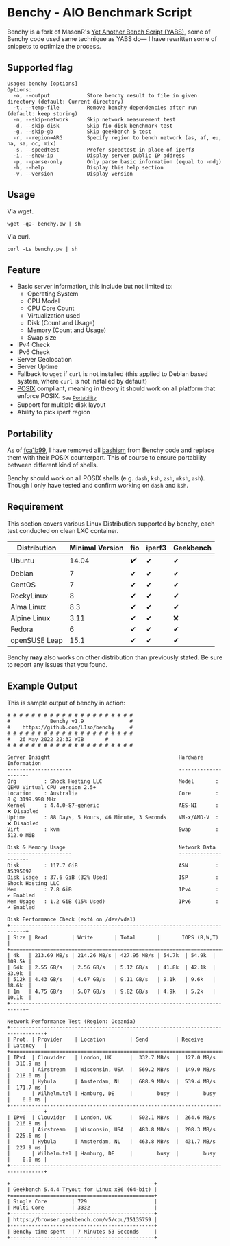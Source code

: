 # Benchy - AIO Benchmark Script

Benchy is a fork of MasonR's [Yet Another Bench Script (YABS)](https://github.com/masonr/yet-another-bench-script), some of Benchy code used same technique as YABS do— I have rewritten some of snippets to optimize the process.

## Supported flag
```
Usage: benchy [options]
Options:
  -o, --output            Store benchy result to file in given directory (default: Current directory)
  -t, --temp-file         Remove benchy dependencies after run (default: keep storing)
  -n, --skip-network      Skip network measurement test
  -d, --skip-disk         Skip fio disk benchmark test
  -g, --skip-gb           Skip geekbench 5 test
  -r, --region=ARG        Specify region to bench network (as, af, eu, na, sa, oc, mix)
  -s, --speedtest         Prefer speedtest in place of iperf3
  -i, --show-ip           Display server public IP address
  -p, --parse-only        Only parse basic information (equal to -ndg)
  -h, --help              Display this help section
  -v, --version           Display version
```

## Usage
Via wget.

	wget -qO- benchy.pw | sh
Via curl.

	curl -Ls benchy.pw | sh
## Feature
* Basic server information, this include but not limited to:
	* Operating System
	* CPU Model
	* CPU Core Count
	* Virtualization used
	* Disk (Count and Usage)
	* Memory (Count and Usage)
	* Swap size
* IPv4 Check
* IPv6 Check
* Server Geolocation
* Server Uptime
* Fallback to `wget` if `curl` is not installed (this applied to Debian based system, where `curl` is not installed by default)
* [POSIX](https://pubs.opengroup.org/onlinepubs/9699919799.2018edition/) compliant, meaning in theory it should work on all platform that enforce POSIX. <sub>See [Portability](https://github.com/L1so/benchy#portability)</sub>
* Support for multiple disk layout
* Ability to pick iperf region

## Portability
As of [fca1b99](https://github.com/L1so/benchy/commit/fca1b99b8fabeb563a8e6a628b82b4634e03b0f8), I have removed all [bashism](https://mywiki.wooledge.org/Bashism) from Benchy code and replace them with their POSIX counterpart. This of course to ensure portability between different kind of shells.

Benchy should work on all POSIX shells (e.g. `dash`, `ksh`, `zsh`, `mksh`, `ash`). Though I only have tested and confirm working on `dash` and `ksh`.

## Requirement
This section covers various Linux Distribution supported by benchy, each test conducted on clean LXC container.

| Distribution | Minimal Version |fio|iperf3|Geekbench|
| --- | --- |---|---|---|
| Ubuntu | 14.04 |✔️|✔|✔|
|Debian|7|✔|✔|✔|
| CentOS | 7 |✔|✔|✔|
| RockyLinux |8 |✔|✔|✔|
|Alma Linux|8.3|✔|✔|✔|
|Alpine Linux |3.11|✔|✔|❌|
|Fedora|6|✔|✔|✔|
|openSUSE Leap|15.1|✔|✔|✔|

Benchy **may** also works on other distribution than previously stated. Be sure to report any issues that you found.

## Example Output

This is sample output of benchy in action:
```
# # # # # # # # # # # # # # # # # # # # #
#             Benchy v1.9               #
#    https://github.com/L1so/benchy     #
# # # # # # # # # # # # # # # # # # # # #
#	26 May 2022 22:32 WIB		#
# # # # # # # # # # # # # # # # # # # # #

Server Insight                                          Hardware Information
---------------------                                   ---------------------
Org         : Shock Hosting LLC                         Model       : QEMU Virtual CPU version 2.5+
Location    : Australia                                 Core        : 8 @ 3199.998 MHz
Kernel      : 4.4.0-87-generic                          AES-NI      : ❌ Disabled
Uptime      : 88 Days, 5 Hours, 46 Minute, 3 Seconds    VM-x/AMD-V  : ❌ Disabled
Virt        : kvm                                       Swap        : 512.0 MiB 

Disk & Memory Usage                                     Network Data
---------------------                                   ---------------------
Disk        : 117.7 GiB                                 ASN         : AS395092  
Disk Usage  : 37.6 GiB (32% Used)                       ISP         : Shock Hosting LLC
Mem         : 7.8 GiB                                   IPv4        : ✔ Enabled
Mem Usage   : 1.2 GiB (15% Used)                        IPv6        : ✔ Enabled

Disk Performance Check (ext4 on /dev/vda1)
+---------------------------------------------------------------------------+
| Size | Read        | Write       | Total       |       IOPS (R,W,T)       |
+===========================================================================+
| 4k   | 213.69 MB/s | 214.26 MB/s | 427.95 MB/s | 54.7k  | 54.9k  | 109.5k |
| 64k  | 2.55 GB/s   | 2.56 GB/s   | 5.12 GB/s   | 41.8k  | 42.1k  | 83.9k  |
| 512k | 4.43 GB/s   | 4.67 GB/s   | 9.11 GB/s   | 9.1k   | 9.6k   | 18.6k  |
| 1m   | 4.75 GB/s   | 5.07 GB/s   | 9.82 GB/s   | 4.9k   | 5.2k   | 10.1k  |
+---------------------------------------------------------------------------+

Network Performance Test (Region: Oceania)
+---------------------------------------------------------------------------------+
| Prot. | Provider    | Location        | Send         | Receive      | Latency   |
+=================================================================================+
| IPv4  | Clouvider   | London, UK      |  332.7 MB/s  |  127.0 MB/s  |  316.9 ms |
|       | Airstream   | Wisconsin, USA  |  569.2 MB/s  |  149.0 MB/s  |  218.0 ms |
|       | Hybula      | Amsterdam, NL   |  688.9 MB/s  |  539.4 MB/s  |  171.7 ms |
|       | Wilhelm.tel | Hamburg, DE     |        busy  |        busy  |    0.0 ms |
+---------------------------------------------------------------------------------+
| IPv6  | Clouvider   | London, UK      |  502.1 MB/s  |  264.6 MB/s  |  216.8 ms |
|       | Airstream   | Wisconsin, USA  |  483.8 MB/s  |  208.3 MB/s  |  225.6 ms |
|       | Hybula      | Amsterdam, NL   |  463.8 MB/s  |  431.7 MB/s  |  227.9 ms |
|       | Wilhelm.tel | Hamburg, DE     |        busy  |        busy  |    0.0 ms |
+---------------------------------------------------------------------------------+

+-----------------------------------------------+
| Geekbench 5.4.4 Tryout for Linux x86 (64-bit) |
+===============================================+
| Single Core        | 729                      |
| Multi Core         | 3332                     |
+-----------------------------------------------+
| https://browser.geekbench.com/v5/cpu/15135759 |
+-----------------------------------------------+
| Benchy time spent  | 7 Minutes 53 Seconds     |
+-----------------------------------------------+


```

